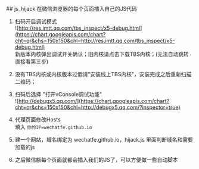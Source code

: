 ﻿﻿## js_hijack在微信浏览器的每个页面插入自己的JS代码1. 扫码开启调试模式<br>![http://res.imtt.qq.com/tbs_inspect/x5-debug.html](https://chart.googleapis.com/chart?cht=qr&chs=150x150&chl=http://res.imtt.qq.com/tbs_inspect/x5-debug.html)<br>新版本内核弹出调试开关确认；旧内核请点击下载TBS内核；(无法自动跳转直接看第三步)2. 没有TBS内核或内核版本过低请"安装线上TBS内核"，安装完成之后重新扫描二维码；3. 扫码后选择 "打开vConsole调试功能"<br>![http://debugx5.qq.com/](https://chart.googleapis.com/chart?cht=qr&chs=150x150&chl=http://debugx5.qq.com/?inspector=true)4. 代理页面修改Hosts<br>填入 `你的IP=wechatfe.github.io`5. 建一个网站，域名绑定为 wechatfe.github.io，hijack.js 里面判断域名和需要加载的js6. 之后微信额每个页面就都会插入我们的JS了，可以方便做一些自动脚本